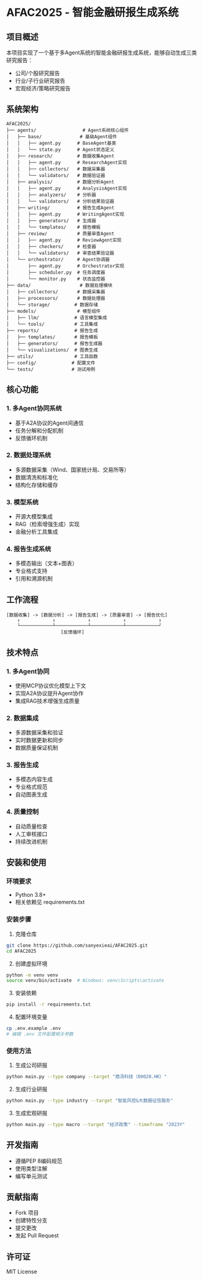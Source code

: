 # AFAC2025 - 智能金融研报生成系统

## 项目概述
本项目实现了一个基于多Agent系统的智能金融研报生成系统，能够自动生成三类研究报告：
- 公司/个股研究报告
- 行业/子行业研究报告
- 宏观经济/策略研究报告

## 系统架构
```
AFAC2025/
├── agents/                 # Agent系统核心组件
│   ├── base/              # 基础Agent组件
│   │   ├── agent.py      # BaseAgent基类
│   │   └── state.py      # Agent状态定义
│   ├── research/         # 数据收集Agent
│   │   ├── agent.py      # ResearchAgent实现
│   │   ├── collectors/   # 数据采集器
│   │   └── validators/   # 数据验证器
│   ├── analysis/         # 数据分析Agent
│   │   ├── agent.py      # AnalysisAgent实现
│   │   ├── analyzers/    # 分析器
│   │   └── validators/   # 分析结果验证器
│   ├── writing/          # 报告生成Agent
│   │   ├── agent.py      # WritingAgent实现
│   │   ├── generators/   # 生成器
│   │   └── templates/    # 报告模板
│   ├── review/           # 质量审查Agent
│   │   ├── agent.py      # ReviewAgent实现
│   │   ├── checkers/     # 检查器
│   │   └── validators/   # 审查结果验证器
│   └── orchestrator/     # Agent协调器
│       ├── agent.py      # Orchestrator实现
│       ├── scheduler.py  # 任务调度器
│       └── monitor.py    # 状态监控器
├── data/                  # 数据处理模块
│   ├── collectors/       # 数据采集器
│   ├── processors/       # 数据处理器
│   └── storage/         # 数据存储
├── models/               # 模型组件
│   ├── llm/             # 语言模型集成
│   └── tools/           # 工具集成
├── reports/             # 报告生成
│   ├── templates/       # 报告模板
│   ├── generators/      # 报告生成器
│   └── visualizations/  # 图表生成
├── utils/               # 工具函数
├── config/             # 配置文件
└── tests/              # 测试用例
```

## 核心功能

### 1. 多Agent协同系统
- 基于A2A协议的Agent间通信
- 任务分解和分配机制
- 反馈循环机制

### 2. 数据处理系统
- 多源数据采集（Wind、国家统计局、交易所等）
- 数据清洗和标准化
- 结构化存储和缓存

### 3. 模型系统
- 开源大模型集成
- RAG（检索增强生成）实现
- 金融分析工具集成

### 4. 报告生成系统
- 多模态输出（文本+图表）
- 专业格式支持
- 引用和溯源机制

## 工作流程
```
[数据收集] -> [数据分析] -> [报告生成] -> [质量审查] -> [报告优化]
    ↑            ↑            ↑            ↑            ↑
    └────────────┴────────────┴────────────┴────────────┘
                    [反馈循环]
```

## 技术特点

### 1. 多Agent协同
- 使用MCP协议优化模型上下文
- 实现A2A协议提升Agent协作
- 集成RAG技术增强生成质量

### 2. 数据集成
- 多源数据采集和验证
- 实时数据更新和同步
- 数据质量保证机制

### 3. 报告生成
- 多模态内容生成
- 专业格式规范
- 自动图表生成

### 4. 质量控制
- 自动质量检查
- 人工审核接口
- 持续改进机制

## 安装和使用

### 环境要求
- Python 3.8+
- 相关依赖见 requirements.txt

### 安装步骤
1. 克隆仓库
```bash
git clone https://github.com/sanyexieai/AFAC2025.git
cd AFAC2025
```

2. 创建虚拟环境
```bash
python -m venv venv
source venv/bin/activate  # Windows: venv\Scripts\activate
```

3. 安装依赖
```bash
pip install -r requirements.txt
```

4. 配置环境变量
```bash
cp .env.example .env
# 编辑 .env 文件配置相关参数
```

### 使用方法
1. 生成公司研报
```bash
python main.py --type company --target "商汤科技（00020.HK）" 
```

2. 生成行业研报
```bash
python main.py --type industry --target "智能风控&大数据征信服务" 
```

3. 生成宏观研报
```bash
python main.py --type macro --target "经济政策" --timeframe "2023Y"
```

## 开发指南
- 遵循PEP 8编码规范
- 使用类型注解
- 编写单元测试

## 贡献指南
- Fork 项目
- 创建特性分支
- 提交更改
- 发起 Pull Request

## 许可证
MIT License 